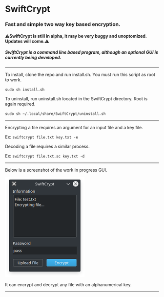 # SwiftCrypt

### Fast and simple two way key based encryption.

#### ⚠SwiftCrypt is still in alpha, it may be very buggy and unoptomized. Updates will come.⚠ 

##### SwiftCrypt is a command line based program, although an optional GUI is currently being developed.

---
To install, clone the repo and run install.sh. You must run this script as root to work.

`sudo sh install.sh`


To uninstall, run uninstall.sh located in the SwiftCrypt directory. Root is again required.

`sudo sh ~/.local/share/SwiftCrypt/uninstall.sh`

---

Encrypting a file requires an argument for an input file and a key file.

Ex:
`swiftcrypt file.txt key.txt -e`


Decoding a file requires a similar process.

Ex:
`swiftcrypt file.txt.sc key.txt -d`

---

Below is a screenshot of the work in progress GUI.

![Screenshot of GUI](screenshot.png)

It can encrypt and decrypt any file with an alphanumerical key.

---
